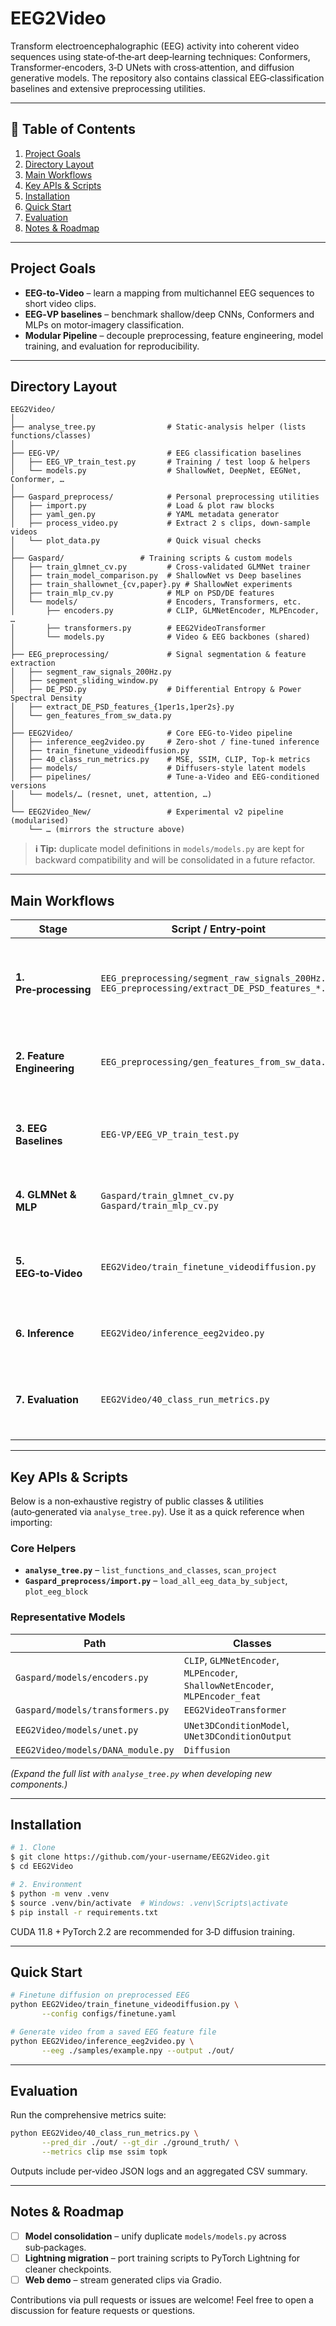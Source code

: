 # EEG2Video

Transform electroencephalographic (EEG) activity into coherent video sequences using state‑of‑the‑art deep‑learning techniques: Conformers, Transformer‑encoders, 3‑D UNets with cross‑attention, and diffusion generative models. The repository also contains classical EEG‑classification baselines and extensive preprocessing utilities.

---

## 📑 Table of Contents

1. [Project Goals](#project-goals)
2. [Directory Layout](#directory-layout)
3. [Main Workflows](#main-workflows)
4. [Key APIs & Scripts](#key-apis--scripts)
5. [Installation](#installation)
6. [Quick Start](#quick-start)
7. [Evaluation](#evaluation)
8. [Notes & Roadmap](#notes--roadmap)

---

## Project Goals

* **EEG‑to‑Video** – learn a mapping from multichannel EEG sequences to short video clips.
* **EEG‑VP baselines** – benchmark shallow/deep CNNs, Conformers and MLPs on motor‑imagery classification.
* **Modular Pipeline** – decouple preprocessing, feature engineering, model training, and evaluation for reproducibility.

---

## Directory Layout

```text
EEG2Video/
│
├── analyse_tree.py                # Static‑analysis helper (lists functions/classes)
│
├── EEG-VP/                        # EEG classification baselines
│   ├── EEG_VP_train_test.py       # Training / test loop & helpers
│   └── models.py                  # ShallowNet, DeepNet, EEGNet, Conformer, …
│
├── Gaspard_preprocess/            # Personal preprocessing utilities
│   ├── import.py                  # Load & plot raw blocks
│   ├── yaml_gen.py                # YAML metadata generator
│   ├── process_video.py           # Extract 2 s clips, down‑sample videos
│   └── plot_data.py               # Quick visual checks
│
├── Gaspard/                 # Training scripts & custom models
│   ├── train_glmnet_cv.py         # Cross‑validated GLMNet trainer
│   ├── train_model_comparison.py  # ShallowNet vs Deep baselines
│   ├── train_shallownet_{cv,paper}.py # ShallowNet experiments
│   ├── train_mlp_cv.py            # MLP on PSD/DE features
│   └── models/                    # Encoders, Transformers, etc.
│       ├── encoders.py            # CLIP, GLMNetEncoder, MLPEncoder, …
│       ├── transformers.py        # EEG2VideoTransformer
│       └── models.py              # Video & EEG backbones (shared)
│
├── EEG_preprocessing/             # Signal segmentation & feature extraction
│   ├── segment_raw_signals_200Hz.py
│   ├── segment_sliding_window.py
│   ├── DE_PSD.py                  # Differential Entropy & Power Spectral Density
│   ├── extract_DE_PSD_features_{1per1s,1per2s}.py
│   └── gen_features_from_sw_data.py
│
├── EEG2Video/                     # Core EEG‑to‑Video pipeline
│   ├── inference_eeg2video.py     # Zero‑shot / fine‑tuned inference
│   ├── train_finetune_videodiffusion.py
│   ├── 40_class_run_metrics.py    # MSE, SSIM, CLIP, Top‑k metrics
│   ├── models/                    # Diffusers‑style latent models
│   ├── pipelines/                 # Tune‑a‑Video and EEG‑conditioned versions
│   └── models/… (resnet, unet, attention, …)
│
└── EEG2Video_New/                 # Experimental v2 pipeline (modularised)
    └── … (mirrors the structure above)
```

> **ℹ︎ Tip:** duplicate model definitions in `models/models.py` are kept for backward compatibility and will be consolidated in a future refactor.

---

## Main Workflows

| Stage | Script / Entry‑point | Description |
|-------|----------------------|-------------|
| **1. Pre‑processing** | `EEG_preprocessing/segment_raw_signals_200Hz.py`<br>`EEG_preprocessing/extract_DE_PSD_features_*.py` | Slice raw `.npy` recordings into windows (200 Hz) and compute DE/PSD features. |
| **2. Feature Engineering** | `EEG_preprocessing/gen_features_from_sw_data.py` | Aggregate sliding‑window features for downstream tasks. |
| **3. EEG Baselines** | `EEG-VP/EEG_VP_train_test.py` | Train ShallowNet / EEGNet / Conformer baselines on classification. |
| **4. GLMNet & MLP** | `Gaspard/train_glmnet_cv.py`<br>`Gaspard/train_mlp_cv.py` | Cross‑validated training on spectral features. |
| **5. EEG‑to‑Video** | `EEG2Video/train_finetune_videodiffusion.py` | Fine‑tune latent‑diffusion pipeline conditioned on EEG embeddings. |
| **6. Inference** | `EEG2Video/inference_eeg2video.py` | Generate video clips from unseen EEG segments. |
| **7. Evaluation** | `EEG2Video/40_class_run_metrics.py` | Compute clip/video accuracy, CLIP Score, MSE, SSIM, PSNR, etc. |

---

## Key APIs & Scripts

Below is a non‑exhaustive registry of public classes & utilities (auto‑generated via `analyse_tree.py`). Use it as a quick reference when importing:

### Core Helpers

- **`analyse_tree.py`** – `list_functions_and_classes`, `scan_project`
- **`Gaspard_preprocess/import.py`** – `load_all_eeg_data_by_subject`, `plot_eeg_block`

### Representative Models

| Path | Classes |
|------|---------|
| `Gaspard/models/encoders.py` | `CLIP`, `GLMNetEncoder`, `MLPEncoder`, `ShallowNetEncoder`, `MLPEncoder_feat` |
| `Gaspard/models/transformers.py` | `EEG2VideoTransformer` |
| `EEG2Video/models/unet.py` | `UNet3DConditionModel`, `UNet3DConditionOutput` |
| `EEG2Video/models/DANA_module.py` | `Diffusion` |

*(Expand the full list with `analyse_tree.py` when developing new components.)*

---

## Installation

```bash
# 1. Clone
$ git clone https://github.com/your‑username/EEG2Video.git
$ cd EEG2Video

# 2. Environment
$ python -m venv .venv
$ source .venv/bin/activate  # Windows: .venv\Scripts\activate
$ pip install -r requirements.txt
```

CUDA 11.8 + PyTorch 2.2 are recommended for 3‑D diffusion training.

---

## Quick Start

```bash
# Finetune diffusion on preprocessed EEG
python EEG2Video/train_finetune_videodiffusion.py \
       --config configs/finetune.yaml

# Generate video from a saved EEG feature file
python EEG2Video/inference_eeg2video.py \
       --eeg ./samples/example.npy --output ./out/
```

---

## Evaluation

Run the comprehensive metrics suite:

```bash
python EEG2Video/40_class_run_metrics.py \
       --pred_dir ./out/ --gt_dir ./ground_truth/ \
       --metrics clip mse ssim topk
```

Outputs include per‑video JSON logs and an aggregated CSV summary.

---

## Notes & Roadmap

- [ ] **Model consolidation** – unify duplicate `models/models.py` across sub‑packages.
- [ ] **Lightning migration** – port training scripts to PyTorch Lightning for cleaner checkpoints.
- [ ] **Web demo** – stream generated clips via Gradio.

Contributions via pull requests or issues are welcome! Feel free to open a discussion for feature requests or questions.

